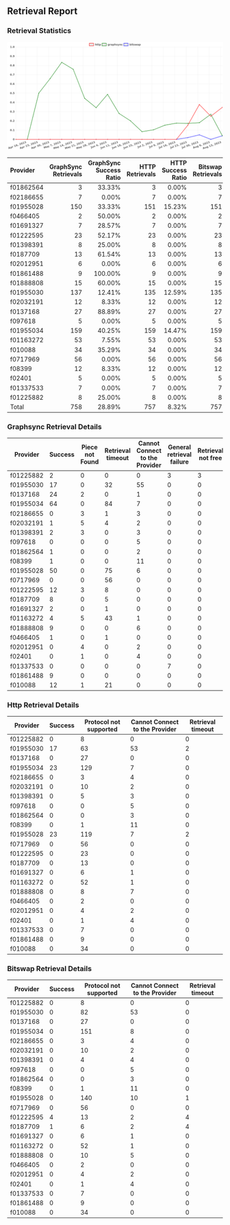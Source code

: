 ## Retrieval Report
### Retrieval Statistics
<img src="https://raw.githubusercontent.com/data-preservation-programs/filplus-checker-assets/main/filecoin-project/filecoin-plus-large-datasets/issues/1598/1692282347451.png"/>

| Provider  | GraphSync Retrievals | GraphSync Success Ratio | HTTP Retrievals | HTTP Success Ratio | Bitswap Retrievals | Bitswap Success Ratio |
| :-------- | -------------------: | ----------------------: | --------------: | -----------------: | -----------------: | --------------------: |
| f01862564 |                    3 |                  33.33% |               3 |              0.00% |                  3 |                 0.00% |
| f02186655 |                    7 |                   0.00% |               7 |              0.00% |                  7 |                 0.00% |
| f01955028 |                  150 |                  33.33% |             151 |             15.23% |                151 |                 0.00% |
| f0466405  |                    2 |                  50.00% |               2 |              0.00% |                  2 |                 0.00% |
| f01691327 |                    7 |                  28.57% |               7 |              0.00% |                  7 |                 0.00% |
| f01222595 |                   23 |                  52.17% |              23 |              0.00% |                 23 |                17.39% |
| f01398391 |                    8 |                  25.00% |               8 |              0.00% |                  8 |                 0.00% |
| f0187709  |                   13 |                  61.54% |              13 |              0.00% |                 13 |                 7.69% |
| f02012951 |                    6 |                   0.00% |               6 |              0.00% |                  6 |                 0.00% |
| f01861488 |                    9 |                 100.00% |               9 |              0.00% |                  9 |                 0.00% |
| f01888808 |                   15 |                  60.00% |              15 |              0.00% |                 15 |                 0.00% |
| f01955030 |                  137 |                  12.41% |             135 |             12.59% |                135 |                 0.00% |
| f02032191 |                   12 |                   8.33% |              12 |              0.00% |                 12 |                 0.00% |
| f0137168  |                   27 |                  88.89% |              27 |              0.00% |                 27 |                 0.00% |
| f097618   |                    5 |                   0.00% |               5 |              0.00% |                  5 |                 0.00% |
| f01955034 |                  159 |                  40.25% |             159 |             14.47% |                159 |                 0.00% |
| f01163272 |                   53 |                   7.55% |              53 |              0.00% |                 53 |                 0.00% |
| f010088   |                   34 |                  35.29% |              34 |              0.00% |                 34 |                 0.00% |
| f0717969  |                   56 |                   0.00% |              56 |              0.00% |                 56 |                 0.00% |
| f08399    |                   12 |                   8.33% |              12 |              0.00% |                 12 |                 0.00% |
| f02401    |                    5 |                   0.00% |               5 |              0.00% |                  5 |                 0.00% |
| f01337533 |                    7 |                   0.00% |               7 |              0.00% |                  7 |                 0.00% |
| f01225882 |                    8 |                  25.00% |               8 |              0.00% |                  8 |                 0.00% |
| Total     |                  758 |                  28.89% |             757 |              8.32% |                757 |                 0.66% |

### Graphsync Retrieval Details
| Provider  | Success | Piece not Found | Retrieval timeout | Cannot Connect to the Provider | General retrieval failure | Retrieval not free | Retrieval rejected | Unconfirmed block transfer | Provider not online |
| --------- | ------- | --------------- | ----------------- | ------------------------------ | ------------------------- | ------------------ | ------------------ | -------------------------- | ------------------- |
| f01225882 | 2       | 0               | 0                 | 0                              | 3                         | 3                  | 0                  | 0                          | 0                   |
| f01955030 | 17      | 0               | 32                | 55                             | 0                         | 0                  | 0                  | 0                          | 33                  |
| f0137168  | 24      | 2               | 0                 | 1                              | 0                         | 0                  | 0                  | 0                          | 0                   |
| f01955034 | 64      | 0               | 84                | 7                              | 0                         | 0                  | 0                  | 4                          | 0                   |
| f02186655 | 0       | 3               | 1                 | 3                              | 0                         | 0                  | 0                  | 0                          | 0                   |
| f02032191 | 1       | 5               | 4                 | 2                              | 0                         | 0                  | 0                  | 0                          | 0                   |
| f01398391 | 2       | 3               | 0                 | 3                              | 0                         | 0                  | 0                  | 0                          | 0                   |
| f097618   | 0       | 0               | 0                 | 5                              | 0                         | 0                  | 0                  | 0                          | 0                   |
| f01862564 | 1       | 0               | 0                 | 2                              | 0                         | 0                  | 0                  | 0                          | 0                   |
| f08399    | 1       | 0               | 0                 | 11                             | 0                         | 0                  | 0                  | 0                          | 0                   |
| f01955028 | 50      | 0               | 75                | 6                              | 0                         | 0                  | 0                  | 19                         | 0                   |
| f0717969  | 0       | 0               | 56                | 0                              | 0                         | 0                  | 0                  | 0                          | 0                   |
| f01222595 | 12      | 3               | 8                 | 0                              | 0                         | 0                  | 0                  | 0                          | 0                   |
| f0187709  | 8       | 0               | 5                 | 0                              | 0                         | 0                  | 0                  | 0                          | 0                   |
| f01691327 | 2       | 0               | 1                 | 0                              | 0                         | 0                  | 4                  | 0                          | 0                   |
| f01163272 | 4       | 5               | 43                | 1                              | 0                         | 0                  | 0                  | 0                          | 0                   |
| f01888808 | 9       | 0               | 0                 | 6                              | 0                         | 0                  | 0                  | 0                          | 0                   |
| f0466405  | 1       | 0               | 1                 | 0                              | 0                         | 0                  | 0                  | 0                          | 0                   |
| f02012951 | 0       | 4               | 0                 | 2                              | 0                         | 0                  | 0                  | 0                          | 0                   |
| f02401    | 0       | 1               | 0                 | 4                              | 0                         | 0                  | 0                  | 0                          | 0                   |
| f01337533 | 0       | 0               | 0                 | 0                              | 7                         | 0                  | 0                  | 0                          | 0                   |
| f01861488 | 9       | 0               | 0                 | 0                              | 0                         | 0                  | 0                  | 0                          | 0                   |
| f010088   | 12      | 1               | 21                | 0                              | 0                         | 0                  | 0                  | 0                          | 0                   |

### Http Retrieval Details
| Provider  | Success | Protocol not supported | Cannot Connect to the Provider | Retrieval timeout |
| --------- | ------- | ---------------------- | ------------------------------ | ----------------- |
| f01225882 | 0       | 8                      | 0                              | 0                 |
| f01955030 | 17      | 63                     | 53                             | 2                 |
| f0137168  | 0       | 27                     | 0                              | 0                 |
| f01955034 | 23      | 129                    | 7                              | 0                 |
| f02186655 | 0       | 3                      | 4                              | 0                 |
| f02032191 | 0       | 10                     | 2                              | 0                 |
| f01398391 | 0       | 5                      | 3                              | 0                 |
| f097618   | 0       | 0                      | 5                              | 0                 |
| f01862564 | 0       | 0                      | 3                              | 0                 |
| f08399    | 0       | 1                      | 11                             | 0                 |
| f01955028 | 23      | 119                    | 7                              | 2                 |
| f0717969  | 0       | 56                     | 0                              | 0                 |
| f01222595 | 0       | 23                     | 0                              | 0                 |
| f0187709  | 0       | 13                     | 0                              | 0                 |
| f01691327 | 0       | 6                      | 1                              | 0                 |
| f01163272 | 0       | 52                     | 1                              | 0                 |
| f01888808 | 0       | 8                      | 7                              | 0                 |
| f0466405  | 0       | 2                      | 0                              | 0                 |
| f02012951 | 0       | 4                      | 2                              | 0                 |
| f02401    | 0       | 1                      | 4                              | 0                 |
| f01337533 | 0       | 7                      | 0                              | 0                 |
| f01861488 | 0       | 9                      | 0                              | 0                 |
| f010088   | 0       | 34                     | 0                              | 0                 |

### Bitswap Retrieval Details
| Provider  | Success | Protocol not supported | Cannot Connect to the Provider | Retrieval timeout |
| --------- | ------- | ---------------------- | ------------------------------ | ----------------- |
| f01225882 | 0       | 8                      | 0                              | 0                 |
| f01955030 | 0       | 82                     | 53                             | 0                 |
| f0137168  | 0       | 27                     | 0                              | 0                 |
| f01955034 | 0       | 151                    | 8                              | 0                 |
| f02186655 | 0       | 3                      | 4                              | 0                 |
| f02032191 | 0       | 10                     | 2                              | 0                 |
| f01398391 | 0       | 4                      | 4                              | 0                 |
| f097618   | 0       | 0                      | 5                              | 0                 |
| f01862564 | 0       | 0                      | 3                              | 0                 |
| f08399    | 0       | 1                      | 11                             | 0                 |
| f01955028 | 0       | 140                    | 10                             | 1                 |
| f0717969  | 0       | 56                     | 0                              | 0                 |
| f01222595 | 4       | 13                     | 2                              | 4                 |
| f0187709  | 1       | 6                      | 2                              | 4                 |
| f01691327 | 0       | 6                      | 1                              | 0                 |
| f01163272 | 0       | 52                     | 1                              | 0                 |
| f01888808 | 0       | 10                     | 5                              | 0                 |
| f0466405  | 0       | 2                      | 0                              | 0                 |
| f02012951 | 0       | 4                      | 2                              | 0                 |
| f02401    | 0       | 1                      | 4                              | 0                 |
| f01337533 | 0       | 7                      | 0                              | 0                 |
| f01861488 | 0       | 9                      | 0                              | 0                 |
| f010088   | 0       | 34                     | 0                              | 0                 |
